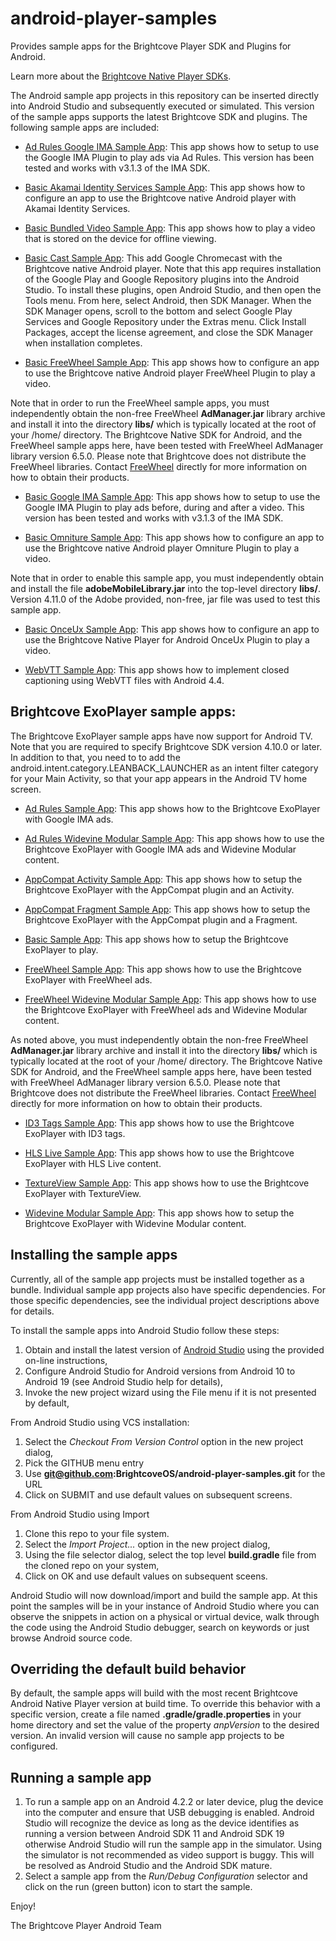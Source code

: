 android-player-samples
======================

Provides sample apps for the Brightcove Player SDK and Plugins for Android.

Learn more about the [Brightcove Native Player SDKs](http://docs.brightcove.com/en/video-cloud/mobile-sdks/index.html).

The Android sample app projects in this repository can be inserted directly into Android Studio and subsequently executed or simulated.
This version of the sample apps supports the latest Brightcove SDK and plugins.  The following sample apps are included:

* [Ad Rules Google IMA Sample App](https://github.com/BrightcoveOS/android-player-samples/tree/master/AdRulesIMASampleApp): This app shows how to setup to use the Google IMA Plugin to play ads via Ad Rules. This version has been tested and works with v3.1.3 of the IMA SDK.

* [Basic Akamai Identity Services Sample App](https://github.com/BrightcoveOS/android-player-samples/tree/master/BasicAISWebViewSampleApp): This app shows how to configure an app to use the Brightcove native Android player with Akamai Identity Services.

* [Basic Bundled Video Sample App](https://github.com/BrightcoveOS/android-player-samples/tree/master/BasicBundledVideoSampleApp): This app shows how to play a video that is stored on the device for offline viewing.

* [Basic Cast Sample App](https://github.com/BrightcoveOS/android-player-samples/tree/master/BasicCastSampleApp): This add Google Chromecast with the Brightcove native Android player. Note that this app requires installation of the Google Play and Google Repository plugins into the Android Studio. To install these plugins, open Android Studio, and then open the Tools menu. From here, select Android, then SDK Manager. When the SDK Manager opens, scroll to the bottom and select Google Play Services and Google Repository under the Extras menu. Click Install Packages, accept the license agreement, and close the SDK Manager when installation completes.

* [Basic FreeWheel Sample App](https://github.com/BrightcoveOS/android-player-samples/tree/master/BasicFreeWheelSampleApp): This app shows how to configure an app to use the Brightcove native Android player FreeWheel Plugin to play a video.

Note that in order to run the FreeWheel sample apps, you must independently obtain the non-free FreeWheel **AdManager.jar** library archive and install it into the directory **libs/** which is typically located at the root of your /home/ directory. The Brightcove Native SDK for Android, and the FreeWheel sample apps here, have been tested with FreeWheel AdManager library version 6.5.0. Please note that Brightcove does not distribute the FreeWheel libraries. Contact [FreeWheel](http://freewheel.tv/about/#contact-us) directly for more information on how to obtain their products.

* [Basic Google IMA Sample App](https://github.com/BrightcoveOS/android-player-samples/tree/master/BasicIMASampleApp): This app shows how to setup to use the Google IMA Plugin to play ads before, during and after a video. This version has been tested and works with v3.1.3 of the IMA SDK.

* [Basic Omniture Sample App](https://github.com/BrightcoveOS/android-player-samples/tree/master/BasicOmnitureSampleApp): This app shows how to configure an app to use the Brightcove native Android player Omniture Plugin to play a video.

Note that in order to enable this sample app, you must independently obtain and install the file **adobeMobileLibrary.jar** into the top-level directory **libs/**.  Version 4.11.0 of the Adobe provided, non-free, jar file was used to test this sample app.

* [Basic OnceUx Sample App](https://github.com/BrightcoveOS/android-player-samples/tree/master/BasicOnceUxSampleApp): This app shows how to configure an app to use the Brightcove Native Player for Android OnceUx Plugin to play a video.

* [WebVTT Sample App](https://github.com/BrightcoveOS/android-player-samples/tree/master/WebVTTSampleApp): This app shows how to implement closed captioning using WebVTT files with Android 4.4.

## Brightcove ExoPlayer sample apps:

The Brightcove ExoPlayer sample apps have now support for Android TV. Note that you are required to specify Brightcove SDK version 4.10.0 or later. In addition to that, you need to to add the android.intent.category.LEANBACK_LAUNCHER as an intent filter category for your Main Activity, so that your app appears in the Android TV home screen.

* [Ad Rules Sample App](https://github.com/BrightcoveOS/android-player-samples/tree/master/brightcove-exoplayer/AdRulesIMASampleApp): This app shows how to the Brightcove ExoPlayer with Google IMA ads.

* [Ad Rules Widevine Modular Sample App](https://github.com/BrightcoveOS/android-player-samples/tree/master/brightcove-exoplayer/AdRulesIMAWidevineModularSampleApp): This app shows how to use the Brightcove ExoPlayer with Google IMA ads and Widevine Modular content.

* [AppCompat Activity Sample App](https://github.com/BrightcoveOS/android-player-samples/tree/master/brightcove-exoplayer/AppCompatActivitySampleApp): This app shows how to setup the Brightcove ExoPlayer with the AppCompat plugin and an Activity.

* [AppCompat Fragment Sample App](https://github.com/BrightcoveOS/android-player-samples/tree/master/brightcove-exoplayer/AppCompatFragmentSampleApp): This app shows how to setup the Brightcove ExoPlayer with the AppCompat plugin and a Fragment.

* [Basic Sample App](https://github.com/BrightcoveOS/android-player-samples/tree/master/brightcove-exoplayer/BasicSampleApp): This app shows how to setup the Brightcove ExoPlayer to play.

* [FreeWheel Sample App](https://github.com/BrightcoveOS/android-player-samples/tree/master/brightcove-exoplayer/FreeWheelSampleApp): This app shows how to use the Brightcove ExoPlayer with FreeWheel ads.

* [FreeWheel Widevine Modular Sample App](https://github.com/BrightcoveOS/android-player-samples/tree/master/brightcove-exoplayer/FreeWheelWidevineModularSampleApp): This app shows how to use the Brightcove ExoPlayer with FreeWheel ads and Widevine Modular content.

As noted above, you must independently obtain the non-free FreeWheel **AdManager.jar** library archive and install it into the directory **libs/** which is typically located at the root of your /home/ directory. The Brightcove Native SDK for Android, and the FreeWheel sample apps here, have been tested with FreeWheel AdManager library version 6.5.0. Please note that Brightcove does not distribute the FreeWheel libraries. Contact [FreeWheel](http://freewheel.tv/about/#contact-us) directly for more information on how to obtain their products.

* [ID3 Tags Sample App](https://github.com/BrightcoveOS/android-player-samples/tree/master/brightcove-exoplayer/ID3SampleApp): This app shows how to use the Brightcove ExoPlayer with ID3 tags.

* [HLS Live Sample App](https://github.com/BrightcoveOS/android-player-samples/tree/master/brightcove-exoplayer/LiveSampleApp): This app shows how to use the Brightcove ExoPlayer with HLS Live content.

* [TextureView Sample App](https://github.com/BrightcoveOS/android-player-samples/tree/master/brightcove-exoplayer/TextureViewSampleApp): This app shows how to use the Brightcove ExoPlayer with TextureView.

* [Widevine Modular Sample App](https://github.com/BrightcoveOS/android-player-samples/tree/master/brightcove-exoplayer/WidevineModularSampleApp): This app shows how to setup the Brightcove ExoPlayer with Widevine Modular content.

## Installing the sample apps
Currently, all of the sample app projects must be installed together as a bundle. Individual sample app projects also have specific dependencies. For those specific dependencies, see the individual project descriptions above for details.

To install the sample apps into Android Studio follow these steps:

1. Obtain and install the latest version of [Android Studio](http://developer.android.com/sdk/installing/studio.html) using the provided on-line instructions,
1. Configure Android Studio for Android versions from Android 10 to Android 19 (see Android Studio help for details),
1. Invoke the new project wizard using the File menu if it is not presented by default,

From Android Studio using VCS installation:

1. Select the *Checkout From Version Control* option in the new project dialog,
1. Pick the GITHUB menu entry
1. Use **git@github.com:BrightcoveOS/android-player-samples.git** for the URL
1. Click on SUBMIT and use default values on subsequent screens.

From Android Studio using Import

1. Clone this repo to your file system.
1. Select the *Import Project...* option in the new project dialog,
1. Using the file selector dialog, select the top level **build.gradle** file from the cloned repo on your system,
1. Click on OK and use default values on subsequent sceens.

Android Studio will now download/import and build the sample app.  At this point the samples will be in your instance of Android Studio where you can observe the snippets in action on a physical or virtual device, walk through the code using the Android Studio debugger, search on keywords or just browse Android source code.

## Overriding the default build behavior
By default, the sample apps will build with the most recent Brightcove Android Native Player version at build time. To override this behavior with a specific version, create a file named **.gradle/gradle.properties** in your home directory and set the value of the property *anpVersion* to the desired version.  An invalid version will cause no sample app projects to be configured.

## Running a sample app
1. To run a sample app on an Android 4.2.2 or later device, plug the device into the computer and ensure that USB debugging is enabled.  Android Studio will recognize the device as long as the device identifies as running a version between Android SDK 11 and Android SDK 19 otherwise Android Studio will run the sample app in the simulator.  Using the simulator is not recommended as video support is buggy.  This will be resolved as Android Studio and the Android SDK mature.
1. Select a sample app from the *Run/Debug Configuration* selector and click on the run (green button) icon to start the sample.

Enjoy!

The Brightcove Player Android Team
